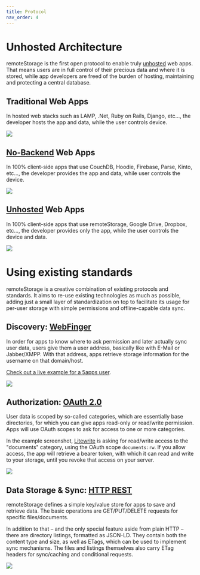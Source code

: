 ```yaml
---
title: Protocol
nav_order: 4
---
```


# Unhosted Architecture

remoteStorage is the first open protocol to enable truly [unhosted](https://unhosted.org) web apps. That means users are in full control of their precious data and where it is stored, while app developers are freed of the burden of hosting, maintaining and protecting a central database.

## Traditional Web Apps

In hosted web stacks such as LAMP, .Net, Ruby on Rails, Django, etc…, the developer hosts the app and data, while the user controls device.

<img src="https://remotestorage.io/img/explainer-1-traditional-webapp-scoured.svg" role="presentation" />


## [No-Backend](https://nobackend.org) Web Apps

In 100% client-side apps that use CouchDB, Hoodie, Firebase, Parse, Kinto, etc…, the developer provides the app and data, while user controls the device.

<img src="https://remotestorage.io/img/explainer-2-no-backend-scoured.svg" role="presentation" />

## [Unhosted](https://unhosted.org) Web Apps

In 100% client-side apps that use remoteStorage, Google Drive, Dropbox, etc…, the developer provides only the app, while the user controls the device and data.

<img src="https://remotestorage.io/img/explainer-3-unhosted-scoured.svg" role="presentation" />


# Using existing standards

remoteStorage is a creative combination of existing protocols and standards. It aims to re-use existing technologies as much as possible, adding just a small layer of standardization on top to facilitate its usage for per-user storage with simple permissions and offline-capable data sync.

## Discovery: [WebFinger](https://webfinger.net/)

In order for apps to know where to ask permission and later actually sync user data, users give them a user address, basically like with E-Mail or Jabber/XMPP. With that address, apps retrieve storage information for the username on that domain/host.

[Check out a live example for a 5apps user](https://client.webfinger.net/lookup?resource=tony%405apps.com).

<img src="https://remotestorage.io/img/webfinger-connect.png" role="presentation" />

## Authorization: [OAuth 2.0](https://oauth.net/)

User data is scoped by so-called categories, which are essentially base directories, for which you can give apps read-only or read/write permission. Apps will use OAuth scopes to ask for access to one or more categories.

In the example screenshot, [Litewrite](https://litewrite.net/) is asking for read/write access to the "documents" category, using the OAuth scope `documents:rw`. If you allow access, the app will retrieve a bearer token, with which it can read and write to your storage, until you revoke that access on your server.

<img src="https://remotestorage.io/img/oauth-dialog.png" role="presentation" />

## Data Storage & Sync: [HTTP REST](https://en.wikipedia.org/wiki/Representational_state_transfer)

remoteStorage defines a simple key/value store for apps to save and retrieve data. The basic operations are GET/PUT/DELETE requests for specific files/documents.

In addition to that – and the only special feature aside from plain HTTP – there are directory listings, formatted as JSON-LD. They contain both the content type and size, as well as ETags, which can be used to implement sync mechanisms. The files and listings themselves also carry ETag headers for sync/caching and conditional requests.

<img src="https://remotestorage.io/img/screenshot-folder-description.png" role="presentation" />
